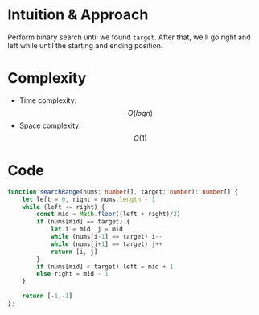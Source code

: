 # Intuition & Approach
Perform binary search until we found `target`. After that, we'll go right and left while until the starting and ending position.

# Complexity
- Time complexity: $$O(logn)$$
- Space complexity: $$O(1)$$

# Code
```ts
function searchRange(nums: number[], target: number): number[] {
    let left = 0, right = nums.length - 1
    while (left <= right) {
        const mid = Math.floor((left + right)/2)
        if (nums[mid] == target) {
            let i = mid, j = mid
            while (nums[i-1] == target) i--
            while (nums[j+1] == target) j++
            return [i, j]
        }
        if (nums[mid] < target) left = mid + 1
        else right = mid - 1
    }

    return [-1,-1]
};
```